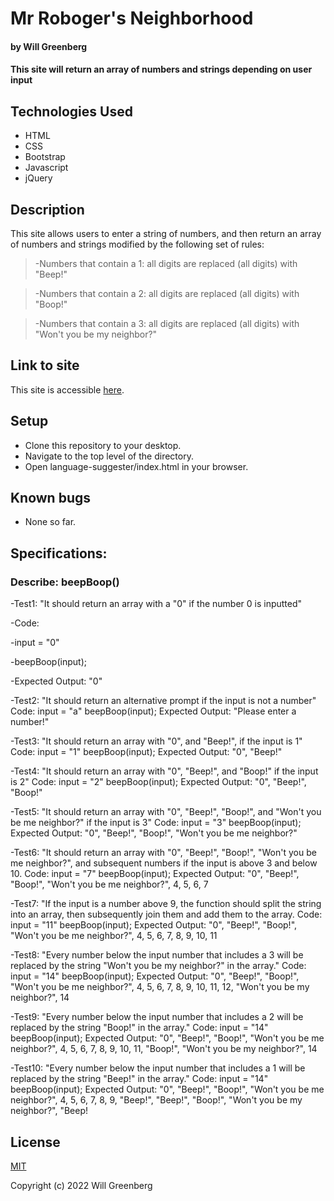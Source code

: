 # Mr Roboger's Neighborhood

#### by **Will Greenberg**

#### This site will return an array of numbers and strings depending on user input

## Technologies Used

* HTML
* CSS
* Bootstrap
* Javascript
* jQuery

## Description

This site allows users to enter a string of numbers, and then return an array of numbers and strings modified by the following set of rules:
>-Numbers that contain a 1: all digits are replaced (all digits) with "Beep!"

>-Numbers that contain a 2: all digits are replaced (all digits) with "Boop!"

>-Numbers that contain a 3: all digits are replaced (all digits) with "Won't you be my neighbor?"

## Link to site

This site is accessible [here](https://mud2009.github.io/mr-roboger/).

## Setup

* Clone this repository to your desktop.
* Navigate to the top level of the directory.
* Open language-suggester/index.html in your browser.

## Known bugs

* None so far.

## Specifications:

### Describe: beepBoop()

-Test1: "It should return an array with a "0" if the number 0 is inputted"

  -Code: 

  -input = "0"

  -beepBoop(input);

  -Expected Output: "0"

-Test2: "It should return an alternative prompt if the input is not a number"
Code:
input = "a"
beepBoop(input);
Expected Output: "Please enter a number!"

-Test3: "It should return an array with "0", and "Beep!", if the input is 1"
Code:
input = "1"
beepBoop(input);
Expected Output: "0", "Beep!"

-Test4: "It should return an array with "0", "Beep!", and "Boop!" if the input is 2"
Code:
input = "2"
beepBoop(input);
Expected Output: "0", "Beep!", "Boop!"

-Test5: "It should return an array with "0", "Beep!", "Boop!", and "Won't you be me neighbor?" if the input is 3"
Code:
input = "3"
beepBoop(input);
Expected Output: "0", "Beep!", "Boop!", "Won't you be me neighbor?"

-Test6: "It should return an array with "0", "Beep!", "Boop!", "Won't you be me neighbor?", and subsequent numbers if the input is above 3 and below 10.
Code:
input = "7"
beepBoop(input);
Expected Output: "0", "Beep!", "Boop!", "Won't you be me neighbor?", 4, 5, 6, 7

-Test7: "If the input is a number above 9, the function should split the string into an array, then subsequently join them and add them to the array.
Code:
input = "11"
beepBoop(input);
Expected Output: "0", "Beep!", "Boop!", "Won't you be me neighbor?", 4, 5, 6, 7, 8, 9, 10, 11

-Test8: "Every number below the input number that includes a 3 will be replaced by the string "Won't you be my neighbor?" in the array."
Code:
input = "14"
beepBoop(input);
Expected Output: "0", "Beep!", "Boop!", "Won't you be me neighbor?", 4, 5, 6, 7, 8, 9, 10, 11, 12, "Won't you be my neighbor?", 14

-Test9: "Every number below the input number that includes a 2 will be replaced by the string "Boop!" in the array."
Code:
input = "14"
beepBoop(input);
Expected Output: "0", "Beep!", "Boop!", "Won't you be me neighbor?", 4, 5, 6, 7, 8, 9, 10, 11, "Boop!", "Won't you be my neighbor?", 14

-Test10: "Every number below the input number that includes a 1 will be replaced by the string "Beep!" in the array."
Code:
input = "14"
beepBoop(input);
Expected Output: "0", "Beep!", "Boop!", "Won't you be me neighbor?", 4, 5, 6, 7, 8, 9, "Beep!", "Beep!", "Boop!", "Won't you be my neighbor?", "Beep!

## License

[MIT](https://opensource.org/licenses/MIT)

Copyright (c) 2022 Will Greenberg